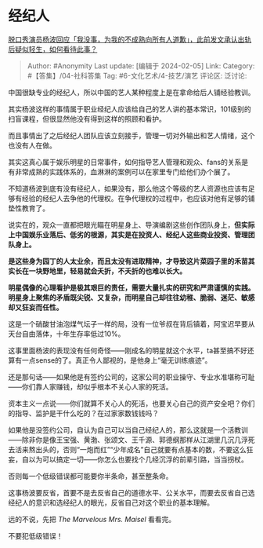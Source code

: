 # 经纪人
[脱口秀演员杨波回应「我没事，为我的不成熟向所有人道歉」，此前发文承认出轨后疑似轻生，如何看待此事？](https://www.zhihu.com/question/642884971/answer/3387497549)

> Author: #Anonymity
> Last update: [编辑于 2024-02-05]
> Link:
> Category:  #【答集】/04-社科答集
> Tag: #6-文化艺术/4-技艺/演艺
> 评论区:
> 泛讨论:

中国很缺专业的经纪人，所以中国的艺人某种程度上是在拿命给后人铺经验教训。

其实杨波这样的事情属于职业经纪人应该给自己的艺人讲的基本常识，101级别的扫盲课程，但很显然他没有得到这样的照顾和看护。

而且事情出了之后经纪人团队应该立刻接手，管理一切对外输出和艺人情绪，这个也没有人在做。

其实这真心属于娱乐明星的日常事件，如何指导艺人管理和观众、fans的关系是有非常成熟的实践体系的，血淋淋的案例可以在家里专门给他们办个展了。

不知道杨波到底有没有经纪人，如果没有，那么他这个等级的艺人资源也应该有足够有经验的经纪人去争他的代理权。在争代理权的过程中，也应该对他有足够的铺垫性教育了。

说实在的，观众一直都把眼光瞄在明星身上、导演编剧这些创作团队身上，**但实际上中国娱乐业落后、低劣的根源，其实是在投资人、经纪人这些商业投资、管理团队身上。**

**是这些身为园丁的人太业余，而且太没有进取精神，才导致这片菜园子里的禾苗其实长在一块野地里，轻易就会夭折，不夭折的也难以长大。**

**明星偶像的心理看护是极其艰巨的责任，需要大量扎实的研究和严肃谨慎的实践。明星身上聚焦的矛盾既尖锐、又复杂，而明星自己却往往幼稚、脆弱、迷茫、敏感却又狂妄而任性。**

这是一个硝酸甘油泡煤气坛子一样的局，没有一位爷叔在背后镇着，阿宝迟早要从天台自由落体，十年生存率低过10%。

这事里面杨波的表现没有任何奇怪——刚成名的明星就这个水平，ta甚至搞不好还算有一点sense的了。真正令人鄙视的，是他身上“毫无训练痕迹”。

还是那句话——如果他是有签约公司的，这家公司的职业操守、专业水准堪称可耻——你们靠人家赚钱，却似乎根本不关心人家的死活。

资本主义一点说——你们就算不关心人的死活，也要关心自己的资产安全吧？你们的指导、监护是干什么吃的？在过家家数钱钱吗？

如果他是没签约公司，自认为自己可以当自己经纪人的，那么这就是一个活教训——除非你是像王宝强、黄渤、张颂文、王千源、郭德纲那样从江湖里几沉几浮死去活来熬出头的，否则“一炮而红”“少年成名”自己就要有点基本的数，不要这么狂妄，自以为可以搞定一切——你怎么也要找个几经沉浮的前辈引路，当当拐杖。

否则每一个低级错误都可能要你半条命，甚至整条命。

这事杨波要反省，首要不是去反省自己的道德水平、公关水平，而要去反省自己选经纪人的意识和选经纪人的眼光，反省自己对这个职业的基本理解。

远的不说，先把 _The Marvelous Mrs. Maisel_ 看看完。

不要犯低级错误！
